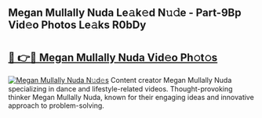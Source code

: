 ## Megan Mullally Nuda Le𝚊k𝚎d N𝚞𝚍e - Part-9Bp Vid𝚎o Photos Le𝚊ks R0bDy

# <h2><a href="http://fbdwvq.evod.top/?m=Megan+Mullally+Nuda">🔗 👉🔴 Megan Mullally Nuda Vid𝚎o Ph𝚘t𝚘s</a></h2>

[![Megan Mullally Nuda N𝚞d𝚎s](https://i.imgur.com/8V9OHl7.gif)](http://fbdwvq.evod.top/?m=Megan+Mullally+Nuda)
Content creator Megan Mullally Nuda specializing in dance and lifestyle-related videos. Thought-provoking thinker Megan Mullally Nuda, known for their engaging ideas and innovative approach to problem-solving. 
